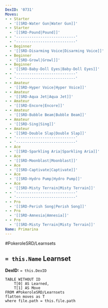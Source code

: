 ```yaml
---
DexID: '0731'
Moves:
- - Starter
  - '[[SRD-Water Gun|Water Gun]]'
- - Starter
  - '[[SRD-Pound|Pound]]'
- - '---------------------------'
  - '---------------------------'
- - Beginner
  - '[[SRD-Disarming Voice|Disarming Voice]]'
- - Beginner
  - '[[SRD-Growl|Growl]]'
- - Beginner
  - '[[SRD-Baby-Doll Eyes|Baby-Doll Eyes]]'
- - '---------------------------'
  - '---------------------------'
- - Amateur
  - '[[SRD-Hyper Voice|Hyper Voice]]'
- - Amateur
  - '[[SRD-Aqua Jet|Aqua Jet]]'
- - Amateur
  - '[[SRD-Encore|Encore]]'
- - Amateur
  - '[[SRD-Bubble Beam|Bubble Beam]]'
- - Amateur
  - '[[SRD-Sing|Sing]]'
- - Amateur
  - '[[SRD-Double Slap|Double Slap]]'
- - '---------------------------'
  - '---------------------------'
- - Ace
  - '[[SRD-Sparkling Aria|Sparkling Aria]]'
- - Ace
  - '[[SRD-Moonblast|Moonblast]]'
- - Ace
  - '[[SRD-Captivate|Captivate]]'
- - Ace
  - '[[SRD-Hydro Pump|Hydro Pump]]'
- - Ace
  - '[[SRD-Misty Terrain|Misty Terrain]]'
- - '---------------------------'
  - '---------------------------'
- - Pro
  - '[[SRD-Perish Song|Perish Song]]'
- - Pro
  - '[[SRD-Amnesia|Amnesia]]'
- - Pro
  - '[[SRD-Misty Terrain|Misty Terrain]]'
Name: Primarina
---
```


#PokeroleSRD/Learnsets

## `= this.Name` Learnset

**DexID:** `= this.DexID`

```dataview
TABLE WITHOUT ID
    T[0] AS Learned,
    T[1] AS Move
FROM #PokeroleSRD/Learnsets
flatten moves as T
where file.path = this.file.path
```
